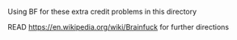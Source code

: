Using BF for these extra credit problems in this directory 

READ https://en.wikipedia.org/wiki/Brainfuck for further directions
